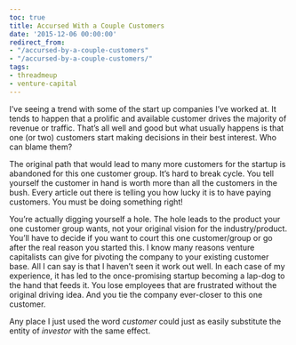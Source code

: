 ```yaml
---
toc: true
title: Accursed With a Couple Customers
date: '2015-12-06 00:00:00'
redirect_from:
- "/accursed-by-a-couple-customers"
- "/accursed-by-a-couple-customers/"
tags:
- threadmeup
- venture-capital
---
```


I’ve seeing a trend with some of the start up companies I’ve worked at. It tends to happen that a prolific and available customer drives the majority of revenue or traffic. That’s all well and good but what usually happens is that one (or two) customers start making decisions in their best interest. Who can blame them?

The original path that would lead to many more customers for the startup is abandoned for this one customer group. It’s hard to break cycle. You tell yourself the customer in hand is worth more than all the customers in the bush. Every article out there is telling you how lucky it is to have paying customers. You must be doing something right!

You’re actually digging yourself a hole. The hole leads to the product your one customer group wants, not your original vision for the industry/product. You’ll have to decide if you want to court this one customer/group or go after the real reason you started this. I know many reasons venture capitalists can give for pivoting the company to your existing customer base. All I can say is that I haven’t seen it work out well. In each case of my experience, it has led to the once-promising startup becoming a lap-dog to the hand that feeds it. You lose employees that are frustrated without the original driving idea. And you tie the company ever-closer to this one customer.

Any place I just used the word _customer_ could just as easily substitute the entity of _investor_ with the same effect.

